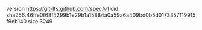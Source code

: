 version https://git-lfs.github.com/spec/v1
oid sha256:46ffe0f68f4299b1e29b1a15884a0a59a6a409bd0b5d0173357119915f9eb140
size 3249
